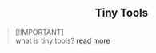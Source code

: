 <p align="center">
 <h2 align="center">Tiny Tools</h2>
</p>

> [!IMPORTANT]\
> what is tiny tools? [read more](https://mcpedl.com/tiny-tools/)
